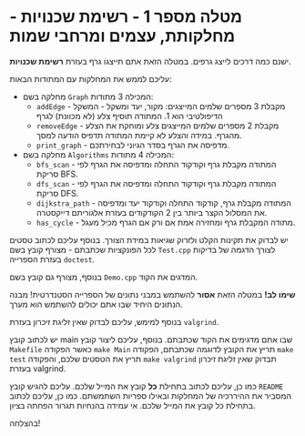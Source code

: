#  מטלה מספר 1 - רשימת שכנויות - מחלקותת, עצמים ומרחבי שמות

ישנם כמה דרכים לייצג גרפים. במטלה הזאת אתם תייצגו גרף בעזרת **רשימת שכנויות**.

עליכם לממש את המחלקות עם המתודות הבאות:

* מחלקה בשם ``Graph`` המכילה 3 מתודות:
    - ``addEdge`` - מקבלת 3 מספרים שלמים המייצגים: מקור, יעד ומשקל - המשקל הדיפולטיבי הוא 1. המתודה תוסיף צלע (לא מכוונת) לגרף
    - ``removeEdge`` - מקבלת 2 מספרים שלמים המייצגים צלע ומוחקת את הצלע מהגרף. במידה והצלע לא קיימת המתודה תדפיס הודעה למסך.
    - ``print_graph`` - מדפיסה את הגרף בסדר הגיוני לבחירתכם.
* מחלקה בשם ``Algorithms`` המכילה 4 מתודות:
    - ``bfs_scan`` - המתודה מקבלת גרף וקודקוד התחלה ומדפיסה את הגרף לפי סריקת BFS.
    - ``dfs_scan`` - המתודה מקבלת גרף וקודקוד התחלה ומדפיסה את הגרף לפי סריקת DFS.
    - ``dijkstra_path`` - המתודה מקבלת גרף, קודקוד התחלה וקודקוד יעד ומדפיסה את המסלול הקצר ביותר בין 2 הקודקודים בעזרת אלגוריתם דייקסטרה.
    - ``has_cycle`` - מתודה המקבלת גרף ומחזירה אמת אם ורק אם הגרף מכיל מעגל.

יש לבדוק את תקינות הקלט ולזרוק שגיאות במידת הצורך. בנוסף עליכם לכתוב טסטים לכל הפונקציות שכתבתם - מצורף קובץ בשם ``Test.cpp`` לצורך
הדגמה של בדיקות בעזרת הספרייה ``doctest``.

בנוסף, מצורף גם קובץ בשם ``Demo.cpp`` המדגים את הקוד.

**שימו לב!** במטלה הזאת **אסור** להשתמש במבני נתונים של הספרייה הסטנדרטית! מבנה הנתונים היחיד שבו אתם יכולים להשתמש הוא מערך. 

בנוסף למימש, עליכם לבדוק שאין זליגת זיכרון בעזרת ``valgrind``.

יש לכתוב קובץ main שבו אתם מדגימים את הקוד שכתבתם. בנוסף, עליכם ליצור קובץ ``Makefile`` כאשר הפקודה ``make Main`` 
תריץ את הקובץ לדוגמה שכתבתם, הפקודה ``make test`` תריץ את הטסטים שלכם, והפקודה ``make valgrind`` תבדוק שאין זליגת זיכרון בעזרת valgrind.

כמו כן, עליכם לכתוב בתחילת **כל** קובץ את המייל שלכם. עליכם להגיש קובץ ``README`` המסביר את ההיררכיה של המחלקות ובאילו ספריות השתמשתם. כמו כן, עליכם לכתוב בתחילת כל קובץ את המייל שלכם. אי עמידה בהנחיות תגרור הפחתה בציון.

בהצלחה!